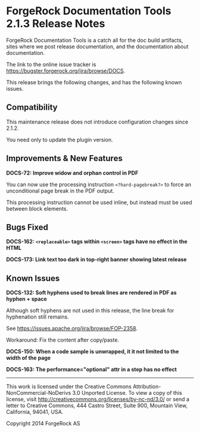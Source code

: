 # ForgeRock Documentation Tools 2.1.3 Release Notes

ForgeRock Documentation Tools is a catch all for the doc build artifacts,
sites where we post release documentation,
and the documentation about documentation.

The link to the online issue tracker is
<https://bugster.forgerock.org/jira/browse/DOCS>.

This release brings the following changes,
and has the following known issues.

## Compatibility

This maintenance release does not introduce configuration changes since 2.1.2.

You need only to update the plugin version.


## Improvements & New Features

**DOCS-72: Improve widow and orphan control in PDF**

You can now use the processing instruction `<?hard-pagebreak?>`
to force an unconditional page break in the PDF output.

This processing instruction cannot be used inline,
but instead must be used between block elements.


## Bugs Fixed

**DOCS-162: `<replaceable>` tags within `<screen>` tags have no effect in the HTML**

**DOCS-173: Link text too dark in top-right banner showing latest release**


## Known Issues

**DOCS-132: Soft hyphens used to break lines are rendered in PDF as hyphen + space**

Although soft hyphens are not used in this release,
the line break for hyphenation still remains.

See <https://issues.apache.org/jira/browse/FOP-2358>.

Workaround: Fix the content after copy/paste.

**DOCS-150: When a code sample is unwrapped, it it not limited to the width of the page**

**DOCS-163: The performance="optional" attr in a step has no effect**


* * *

This work is licensed under the Creative Commons
Attribution-NonCommercial-NoDerivs 3.0 Unported License.
To view a copy of this license, visit
<http://creativecommons.org/licenses/by-nc-nd/3.0/>
or send a letter to Creative Commons, 444 Castro Street,
Suite 900, Mountain View, California, 94041, USA.

Copyright 2014 ForgeRock AS
